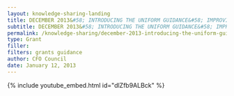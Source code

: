 ```yaml
---
layout: knowledge-sharing-landing
title: DECEMBER 2013&#58; INTRODUCING THE UNIFORM GUIDANCE&#58; IMPROVING OUTCOMES BY REDUCING RED TAPE FOR FINANCIAL ASSISTANCE
subtitle: DECEMBER 2013&#58; INTRODUCING THE UNIFORM GUIDANCE&#58; IMPROVING OUTCOMES 
permalink: /knowledge-sharing/december-2013-introducing-the-uniform-guidance-improving-outcomes-by-reducing-red-tape-for-financial-assistance/
type: Grant
filler:  
filters: grants guidance
author: CFO Council 
date: January 12, 2013
---
```


{% include youtube_embed.html id="dlZfb9ALBck" %}  

